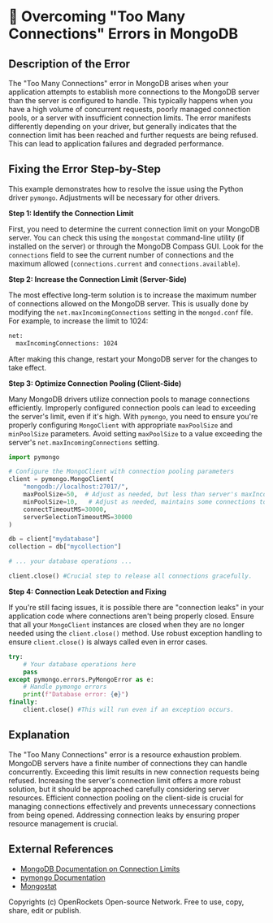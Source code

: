 # 🐞 Overcoming "Too Many Connections" Errors in MongoDB


## Description of the Error

The "Too Many Connections" error in MongoDB arises when your application attempts to establish more connections to the MongoDB server than the server is configured to handle.  This typically happens when you have a high volume of concurrent requests, poorly managed connection pools, or a server with insufficient connection limits. The error manifests differently depending on your driver, but generally indicates that the connection limit has been reached and further requests are being refused. This can lead to application failures and degraded performance.

## Fixing the Error Step-by-Step

This example demonstrates how to resolve the issue using the Python driver `pymongo`.  Adjustments will be necessary for other drivers.

**Step 1: Identify the Connection Limit**

First, you need to determine the current connection limit on your MongoDB server. You can check this using the `mongostat` command-line utility (if installed on the server) or through the MongoDB Compass GUI.  Look for the `connections` field to see the current number of connections and the maximum allowed (`connections.current` and `connections.available`).

**Step 2: Increase the Connection Limit (Server-Side)**

The most effective long-term solution is to increase the maximum number of connections allowed on the MongoDB server. This is usually done by modifying the `net.maxIncomingConnections` setting in the `mongod.conf` file.  For example, to increase the limit to 1024:

```bash
net:
  maxIncomingConnections: 1024
```

After making this change, restart your MongoDB server for the changes to take effect.

**Step 3: Optimize Connection Pooling (Client-Side)**

Many MongoDB drivers utilize connection pools to manage connections efficiently.  Improperly configured connection pools can lead to exceeding the server's limit, even if it's high.  With `pymongo`,  you need to ensure you're properly configuring `MongoClient` with appropriate `maxPoolSize` and `minPoolSize` parameters. Avoid setting `maxPoolSize` to a value exceeding the server's `net.maxIncomingConnections` setting.

```python
import pymongo

# Configure the MongoClient with connection pooling parameters
client = pymongo.MongoClient(
    "mongodb://localhost:27017/",
    maxPoolSize=50,  # Adjust as needed, but less than server's maxIncomingConnections
    minPoolSize=10,   # Adjust as needed, maintains some connections to improve responsiveness
    connectTimeoutMS=30000,
    serverSelectionTimeoutMS=30000
)

db = client["mydatabase"]
collection = db["mycollection"]

# ... your database operations ...

client.close() #Crucial step to release all connections gracefully.
```

**Step 4:  Connection Leak Detection and Fixing**

If you're still facing issues, it is possible there are "connection leaks" in your application code where connections aren't being properly closed.  Ensure that all your `MongoClient` instances are closed when they are no longer needed using the `client.close()` method.  Use robust exception handling to ensure `client.close()` is always called even in error cases.

```python
try:
    # Your database operations here
    pass
except pymongo.errors.PyMongoError as e:
    # Handle pymongo errors
    print(f"Database error: {e}")
finally:
    client.close() #This will run even if an exception occurs.
```


## Explanation

The "Too Many Connections" error is a resource exhaustion problem.  MongoDB servers have a finite number of connections they can handle concurrently.  Exceeding this limit results in new connection requests being refused.  Increasing the server's connection limit offers a more robust solution, but it should be approached carefully considering server resources.  Efficient connection pooling on the client-side is crucial for managing connections effectively and prevents unnecessary connections from being opened. Addressing connection leaks by ensuring proper resource management is crucial.


## External References

* [MongoDB Documentation on Connection Limits](https://www.mongodb.com/docs/manual/reference/configuration-options/#net)
* [pymongo Documentation](https://pymongo.readthedocs.io/en/stable/)
* [Mongostat](https://docs.mongodb.com/manual/reference/program/mongostat/)


Copyrights (c) OpenRockets Open-source Network. Free to use, copy, share, edit or publish.

